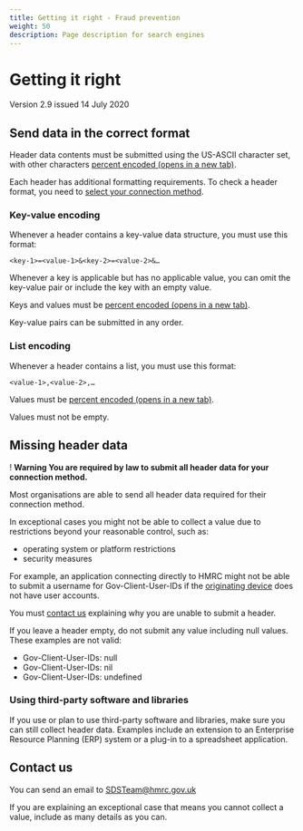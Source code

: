 ```yaml
---
title: Getting it right - Fraud prevention
weight: 50
description: Page description for search engines
---
```


# Getting it right

Version 2.9 issued 14 July 2020

## Send data in the correct format

Header data contents must be submitted using the US-ASCII character set, with other characters <a href="https://tools.ietf.org/html/rfc3986#section-2.1" target="_blank" rel="noopener noreferrer"> percent encoded (opens in a new tab)</a>.

Each header has additional formatting requirements. To check a header format, you need to <a href="../connection-method/">select your connection method</a>.


### Key-value encoding

Whenever a header contains a key-value data structure, you must use this format:

<code>&lt;key-1&gt;=&lt;value-1&gt;&amp;&lt;key-2&gt;=&lt;value-2&gt;&amp;&hellip;</code>

Whenever a key is applicable but has no applicable value, you can omit the key-value pair or include the key with an empty value.

Keys and values must be <a href="https://tools.ietf.org/html/rfc3986#section-2.1" target="_blank" rel="noopener noreferrer"> percent encoded (opens in a new tab)</a>.

Key-value pairs can be submitted in any order.


### List encoding

Whenever a header contains a list, you must use this format:

<code>&lt;value-1&gt;,&lt;value-2&gt;,&hellip;</code>

Values must be <a href="https://tools.ietf.org/html/rfc3986#section-2.1" target="_blank" rel="noopener noreferrer"> percent encoded (opens in a new tab)</a>.

Values must not be empty.


## Missing header data

<div class="govuk-warning-text">
  <span class="govuk-warning-text__icon" aria-hidden="true">!</span>
  <strong class="govuk-warning-text__text">
    <span class="govuk-warning-text__assistive">Warning</span>
    You are required by law to submit all header data for your connection method.
  </strong>
</div>

Most organisations are able to send all header data required for their connection method.

In exceptional cases you might not be able to collect a value due to restrictions beyond your reasonable control, such as:

* operating system or platform restrictions
* security measures

For example, an application connecting directly to HMRC might not be able to submit a username for Gov-Client-User-IDs if the <a href="../connection-method/#originating-device">originating device</a> does not have user accounts.

<div class="govuk-inset-text">
You must <a href="#contact-us">contact us</a> explaining why you are unable to submit a header.
</div>

If you leave a header empty, do not submit any value including null values. These examples are not valid:

<ul>
  <li><span class="code--slim">Gov-Client-User-IDs: null</span></li>
  <li><span class="code--slim">Gov-Client-User-IDs: nil</span></li>
  <li><span class="code--slim">Gov-Client-User-IDs: undefined</span></li>
</ul>


### Using third-party software and libraries

If you use or plan to use third-party software and libraries, make sure you can still collect header data. Examples include an extension to an Enterprise Resource Planning (ERP) system or a plug-in to a spreadsheet application.


## Contact us

You can send an email to SDSTeam@hmrc.gov.uk

If you are explaining an exceptional case that means you cannot collect a value, include as many details as you can.
